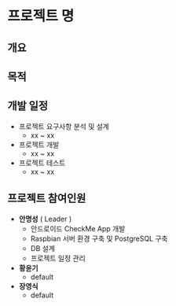 # 프로젝트 명

## 개요

## 목적

## 개발 일정
- 프로젝트 요구사항 분석 및 설계
  - xx ~ xx
- 프로젝트 개발
  - xx ~ xx
- 프로젝트 테스트
  - xx ~ xx
 
## 프로젝트 참여인원
- **안명성** ( Leader )
  - 안드로이드 CheckMe App 개발
  - Raspbian 서버 환경 구축 및 PostgreSQL 구축
  - DB 설계
  - 프로젝트 일정 관리
- **황윤기** 
  - default
- **장영식**
  - default
